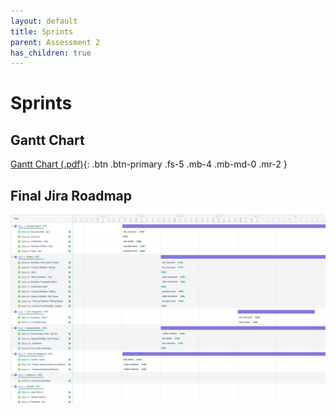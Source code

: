 ```yaml
---
layout: default
title: Sprints
parent: Assessment 2
has_children: true
---
```


# Sprints

## Gantt Chart

[Gantt Chart (.pdf)](https://github.com/Dragon-Boat-Z/Assessment2/blob/website/docs/assets/assessment2/static/sprints/GanttChart.pdf){: .btn .btn-primary .fs-5 .mb-4 .mb-md-0 .mr-2 }


## Final Jira Roadmap

![Final Roadmap](https://raw.githubusercontent.com/Dragon-Boat-Z/Assessment2/website/docs/assets/assessment2/static/sprints/FinalRoadmap.png "Final Roadmap")